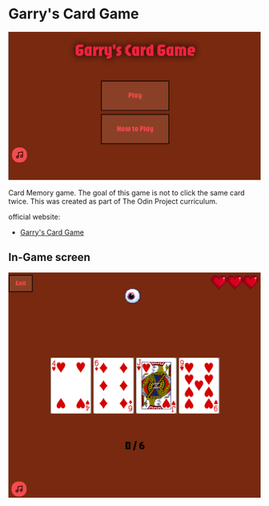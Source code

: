 # Garry's Card Game

![Alt text](./public/game-ss.png "Home Screen")

Card Memory game. The goal of this game is not to click the same card twice. This was created as part of The Odin Project curriculum.

official website:
- [Garry's Card Game](https://garryscardgame.netlify.app/) 


## In-Game screen

![Alt text](./public/inPlay-ss.png "Playing Screen")